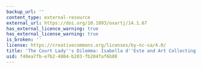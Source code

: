 ```yaml
---
backup_url: ''
content_type: external-resource
external_url: https://doi.org/10.1093/oxartj/14.1.67
has_external_licence_warning: true
has_external_license_warning: true
is_broken: ''
license: https://creativecommons.org/licenses/by-nc-sa/4.0/
title: 'The Court Lady''s Dilemma: Isabella d''Este and Art Collecting in the Renaissance'
uid: f40ea7fb-e7b2-4804-b203-fb284faf6b88
---
```

